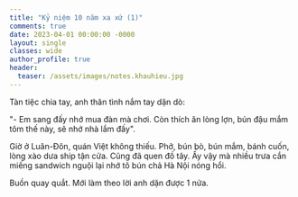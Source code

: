 ```yaml
---
title: "Kỷ niệm 10 năm xa xứ (1)"
comments: true
date: 2023-04-01 00:00:00 -0000
layout: single
classes: wide
author_profile: true
header:
  teaser: /assets/images/notes.khauhieu.jpg
---
```



Tàn tiệc chia tay, anh thân tình nắm tay dặn dò: 

"- Em sang đấy nhớ mua đàn mà chơi. Còn thích ăn lòng lợn, bún đậu mắm tôm thế này, sẽ nhớ nhà lắm đấy".

Giờ ở Luân-Đôn, quán Việt không thiếu. Phở, bún bò, bún mắm, bánh cuốn, lòng xào dưa ship tận cửa.
Cũng đã quen đồ tây. Ấy vậy mà nhiều trưa cắn miếng sandwich nguội lại nhớ tô bún chả Hà Nội nóng hổi.

Buồn quay quắt. Mới làm theo lời anh dặn được 1 nửa.
